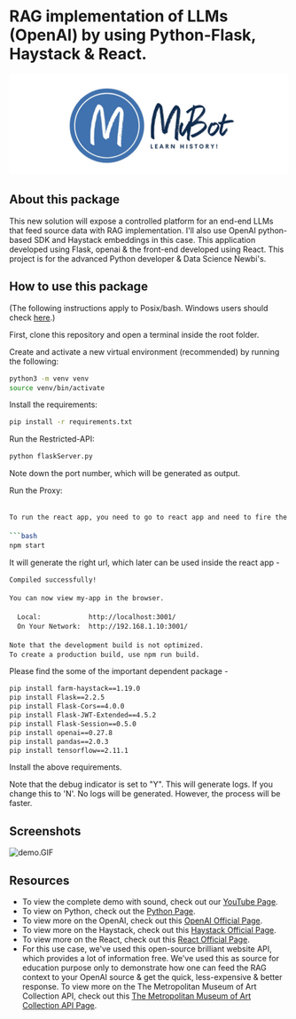 # RAG implementation of LLMs (OpenAI) by using Python-Flask, Haystack & React.

![Logos.jpeg](Logos.jpeg)

## About this package

This new solution will expose a controlled platform for an end-end LLMs that feed source data with RAG implementation. I'll also use OpenAI python-based SDK and Haystack embeddings in this case. This application developed using Flask, openai & the front-end developed using React. This project is for the advanced Python developer & Data Science Newbi's.


## How to use this package

(The following instructions apply to Posix/bash. Windows users should check
[here](https://docs.python.org/3/library/venv.html).)

First, clone this repository and open a terminal inside the root folder.

Create and activate a new virtual environment (recommended) by running
the following:

```bash
python3 -m venv venv
source venv/bin/activate
```

Install the requirements:

```bash
pip install -r requirements.txt
```

Run the Restricted-API:

```bash
python flaskServer.py
```

Note down the port number, which will be generated as output.

Run the Proxy:

```bash

To run the react app, you need to go to react app and need to fire the following -

```bash
npm start
```

It will generate the right url, which later can be used inside the react app -

```bash
Compiled successfully!

You can now view my-app in the browser.

  Local:            http://localhost:3001/
  On Your Network:  http://192.168.1.10:3001/

Note that the development build is not optimized.
To create a production build, use npm run build.
```

Please find the some of the important dependent package -

```
pip install farm-haystack==1.19.0
pip install Flask==2.2.5
pip install Flask-Cors==4.0.0
pip install Flask-JWT-Extended==4.5.2
pip install Flask-Session==0.5.0
pip install openai==0.27.8
pip install pandas==2.0.3
pip install tensorflow==2.11.1

```

Install the above requirements.

Note that the debug indicator is set to "Y". This will generate logs. If you change this to 'N'. No logs will be generated. However, the process will be faster.

## Screenshots

![demo.GIF](demo.GIF)

## Resources

- To view the complete demo with sound, check out our [YouTube Page](https://youtu.be/oLVxTjst3oE).
- To view on Python, check out the [Python Page](https://docs.python.org/3/).
- To view more on the OpenAI, check out this [OpenAI Official Page](https://platform.openai.com/examples).
- To view more on the Haystack, check out this [Haystack Official Page](https://docs.haystack.deepset.ai/docs).
- To view more on the React, check out this [React Official Page](https://react.dev/reference/react).
- For this use case, we've used this open-source brilliant website API, which provides a lot of information free. We've used this as source for education purpose only to demonstrate how one can feed the RAG context to your OpenAI source & get the quick, less-expensive & better response. To view more on the The Metropolitan Museum of Art Collection API, check out this [The Metropolitan Museum of Art Collection API Page](https://metmuseum.github.io/#objects). 
